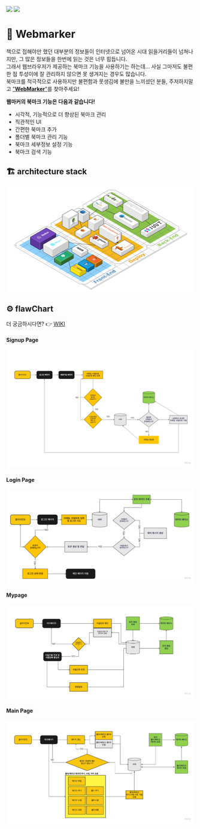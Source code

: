 ![](https://img.shields.io/badge/PROJECT-WEBMARKER-blueviolet)   ![](https://img.shields.io/badge/WEBMARKER-Web%20application-yellowgreen) 

# 🔖 Webmarker
책으로 접해야만 했던 대부분의 정보들이 인터넷으로 넘어온 시대 읽을거리들이 넘쳐나지만, 그 많은 정보들을 한번에 읽는 것은 너무 힘듭니다.  
그래서 웹브라우저가 제공하는 북마크 기능을 사용하기는 하는데… 사실 그마저도 불편한 점 투성이에 잘 관리하지 않으면 못 생겨지는 경우도 많습니다.  
북마크를 적극적으로 사용하지만 불편함과 못생김에 불만을 느끼셨던 분들, 주저하지말고 ["**WebMarker**"](https://webmarker.link)를 찾아주세요!

**웹마커의 북마크 기능은 다음과 같습니다!**
- 시각적, 기능적으로 더 향상된 북마크 관리
- 직관적인 UI
- 간편한 북마크 추가
- 폴더별 북마크 관리 기능
- 북마크 세부정보 설정 기능
- 북마크 검색 기능

## 🏗 architecture stack
![](https://github.com/codestates/Webmarker/blob/dev/.github/public/architecture.png)

## ⚙️ flawChart
더 궁금하시다면? 👉 [WIKI](https://github.com/codestates/Webmarker/wiki)

#### Signup Page
![](https://github.com/codestates/Webmarker/blob/dev/.github/public/signup.jpg)
#### Login Page
![](https://github.com/codestates/Webmarker/blob/dev/.github/public/loginpage.jpg)
#### Mypage
![](https://github.com/codestates/Webmarker/blob/dev/.github/public/mypage.jpg)
#### Main Page
![](https://github.com/codestates/Webmarker/blob/dev/.github/public/mainpage.jpg)

